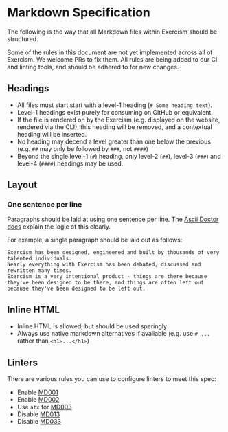 # Markdown Specification

The following is the way that all Markdown files within Exercism should be structured.

Some of the rules in this document are not yet implemented across all of Exercism. 
We welcome PRs to fix them.
All rules are being added to our CI and linting tools, and should be adhered to for new changes.

## Headings
- All files must start start with a level-1 heading (`# Some heading text`). 
- Level-1 headings exist purely for consuming on GitHub or equivalent.
- If the file is rendered on by the Exercism (e.g. displayed on the website, rendered via the CLI), this heading will be removed, and a contextual heading will be inserted.
- No heading may decend a level greater than one below the previous (e.g. `##` may only be followed by `###`, not `####`)
- Beyond the single level-1 (`#`) heading, only level-2 (`##`), level-3 (`###`) and level-4 (`####`) headings may be used.

## Layout

### One sentence per line

Paragraphs should be laid at using one sentence per line. The [Ascii Doctor docs][asciidoctor] explain the logic of this clearly.

For example, a single paragraph should be laid out as follows:
```
Exercism has been designed, engineered and built by thousands of very talented individuals.
Nearly everything with Exercism has been debated, discussed and rewritten many times.
Exercism is a very intentional product - things are there because they've been designed to be there, and things are often left out because they've been designed to be left out.
```

## Inline HTML

- Inline HTML is allowed, but should be used sparingly
- Always use native markdown alternatives if available (e.g. use `# ...` rather than `<h1>...</h1>`)

## Linters

There are various rules you can use to configure linters to meet this spec:
- Enable [MD001](https://github.com/markdownlint/markdownlint/blob/master/docs/RULES.md#md001---header-levels-should-only-increment-by-one-level-at-a-time)
- Enable [MD002](https://github.com/markdownlint/markdownlint/blob/master/docs/RULES.md#md002---first-header-should-be-a-top-level-header)
- Use `atx` for [MD003](https://github.com/markdownlint/markdownlint/blob/master/docs/RULES.md#md003---header-style)
- Disable [MD013](https://github.com/markdownlint/markdownlint/blob/master/docs/RULES.md#md013---line-length)
- Disable [MD033](https://github.com/markdownlint/markdownlint/blob/master/docs/RULES.md#md033---inline-html)

[asciidoctor]: https://asciidoctor.org/docs/asciidoc-recommended-practices/#one-sentence-per-line
